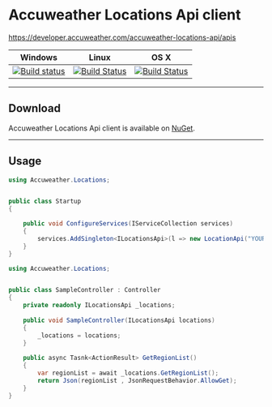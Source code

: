 # Accuweather Locations Api client

https://developer.accuweather.com/accuweather-locations-api/apis

| Windows | Linux | OS X |
| --- | --- | --- |
| [![Build status](https://travis-ci.org/dmitryershov0/accuweather-locations.svg?branch=master)](https://travis-ci.org/github/dmitryershov0/accuweather-locations) | [![Build Status](https://travis-ci.org/dmitryershov0/accuweather-locations.svg?branch=master)](https://travis-ci.org/github/dmitryershov0/accuweather-locations) | [![Build Status](https://travis-ci.org/dmitryershov0/accuweather-locations.svg?branch=master)](https://travis-ci.org/github/dmitryershov0/accuweather-locations) |

<hr>

## Download

Accuweather Locations Api client is available on [NuGet](https://www.nuget.org/packages/Accuweather.Locations/).

<hr>

## Usage

```csharp
using Accuweather.Locations;


public class Startup
{

    public void ConfigureServices(IServiceCollection services)
    {
        services.AddSingleton<ILocationsApi>(l => new LocationApi("YOUR_API_KEY", "en-us");
    }
}

```
```csharp
using Accuweather.Locations;


public class SampleController : Controller
{
    private readonly ILocationsApi _locations;
    
    public void SampleController(ILocationsApi locations)
    {
        _locations = locations;
    }
    
    public async Tasnk<ActionResult> GetRegionList() 
    {
        var regionList = await _locations.GetRegionList();
        return Json(regionList , JsonRequestBehavior.AllowGet);
    }
}

```
